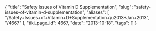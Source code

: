 {
    "title": "Safety Issues of Vitamin D Supplementation",
    "slug": "safety-issues-of-vitamin-d-supplementation",
    "aliases": [
        "/Safety+Issues+of+Vitamin+D+Supplementation+\u2013+Jan+2013",
        "/4667"
    ],
    "tiki_page_id": 4667,
    "date": "2013-10-18",
    "tags": []
}